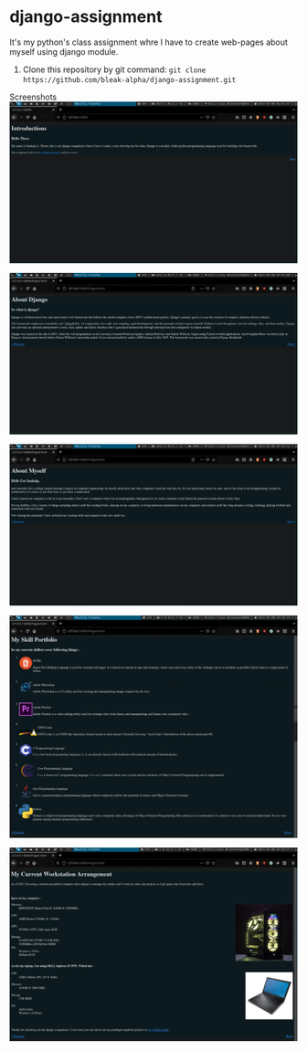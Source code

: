 # django-assignment
It's my python's class assignment whre I have to create web-pages about myself using django module.<br />
1. Clone this repository by git command:
    ``git clone https://github.com/bleak-alpha/django-assignment.git``

Screenshots
![Page-1](Page1.png)

![Page-2](Page2.png)

![Page-3](Page3.png)

![Page-4](Page4.png)

![Page-5](Page5.png)
